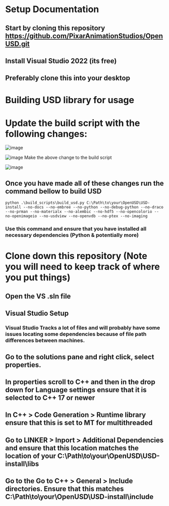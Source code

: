 # Setup Documentation

## Start by cloning this repository https://github.com/PixarAnimationStudios/OpenUSD.git
## Install Visual Studio 2022 (its free)
## Preferably clone this into your desktop
# Building USD library for usage
# Update the build script with the following changes:
![image](https://github.com/user-attachments/assets/409a0681-d877-477c-953c-1a2046f48f59)


![image](https://github.com/user-attachments/assets/cf888265-9be3-476e-b80b-b5563a3ccb68)
Make the above change to the build script

![image](https://github.com/user-attachments/assets/9c2f66d9-7dd8-4616-8eed-957a9d89f46a)

## Once you have made all of these changes run the command bellow to build USD
```python .\build_scripts\build_usd.py C:\Path\to\your\OpenUSD\USD-install --no-docs --no-embree --no-python --no-debug-python --no-draco --no-prman --no-materialx --no-alembic --no-hdf5 --no-opencolorio --no-openimageio --no-usdview --no-openvdb --no-ptex --no-imaging```
### Use this command and ensure that you have installed all necessary dependencies (Python & potentially more)


# Clone down this repository (Note you will need to keep track of where you put things)
## Open the VS .sln file
## Visual Studio Setup
### Visual Studio Tracks a lot of files and will probably have some issues locating some dependencies because of file path differences between machines.
## Go to the solutions pane and right click, select properties.
## In properties scroll to C++ and then in the drop down for Language settings ensure that it is selected to C++ 17 or newer
## In **C++ > Code Generation > Runtime library** ensure that this is set to MT for multithreaded
## Go to **LINKER > Inport > Additional Dependencies** and ensure that this location matches the location of your C:\Path\to\your\OpenUSD\USD-install\libs
## Go to the Go to **C++ > General > Include directories**. Ensure that this matches C:\Path\to\your\OpenUSD\USD-install\include
